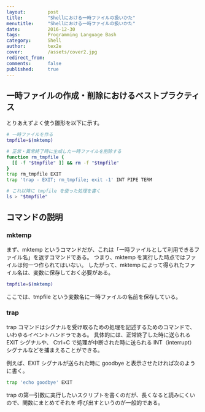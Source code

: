 ```yaml
---
layout:        post
title:         "Shellにおける一時ファイルの扱いかた"
menutitle:     "Shellにおける一時ファイルの扱いかた"
date:          2016-12-30
tags:          Programming Language Bash
category:      Shell
author:        tex2e
cover:         /assets/cover2.jpg
redirect_from:
comments:      false
published:     true
---
```



一時ファイルの作成・削除におけるベストプラクティス
-------------------------

とりあえずよく使う雛形を以下に示す。

```bash
# 一時ファイルを作る
tmpfile=$(mktemp)

# 正常・異常終了時に生成した一時ファイルを削除する
function rm_tmpfile {
  [[ -f "$tmpfile" ]] && rm -f "$tmpfile"
}
trap rm_tmpfile EXIT
trap 'trap - EXIT; rm_tmpfile; exit -1' INT PIPE TERM

# これ以降に tmpfile を使った処理を書く
ls > "$tmpfile"
```


コマンドの説明
-------------------------

### mktemp

まず、mktemp というコマンドだが、これは「一時ファイルとして利用できるファイル名」を返すコマンドである。
つまり、mktemp を実行した時点ではファイルは何一つ作られてはいない。
したがって、mktemp によって得られたファイル名は、変数に保存しておく必要がある。

```bash
tmpfile=$(mktemp)
```

ここでは、tmpfile という変数名に一時ファイルの名前を保存している。


### trap

trap コマンドはシグナルを受け取るための処理を記述するためのコマンドで、いわゆるイベントハンドラである。
具体的には、正常終了した時に送られる EXIT シグナルや、
Ctrl+C で処理が中断された時に送られる INT（interrupt）シグナルなどを捕まえることができる。

例えば、EXIT シグナルが送られた時に goodbye と表示させたければ次のように書く。

```bash
trap 'echo goodbye' EXIT
```

trap の第一引数に実行したいスクリプトを書くのだが、長くなると読みにくいので、関数にまとめてそれを
呼び出すというのが一般的である。
